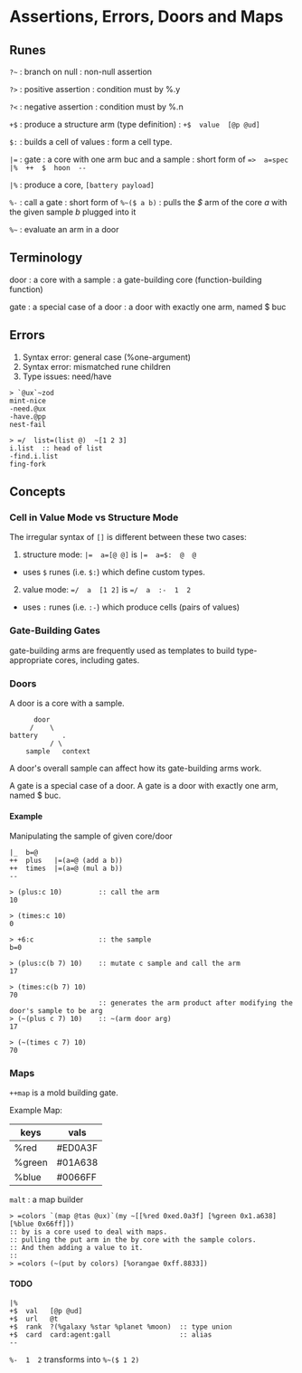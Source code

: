 # Assertions, Errors, Doors and Maps

## Runes

`?~`
: branch on null
: non-null assertion

`?>`
: positive assertion
: condition must by %.y

`?<`
: negative assertion
: condition must by %.n

`+$`
: produce a structure arm (type definition)
: `+$  value  [@p @ud]`

`$:`
: builds a cell of values
: form a cell type.

`|=`
: gate
: a core with one arm buc and a sample
: short form of `=>  a=spec  |%  ++  $  hoon  --`

`|%`
: produce a core, `[battery payload]`

`%-`
: call a gate
: short form of `%~($ a b)`
: pulls the *$* arm of the core *a* with the given sample *b* plugged into it

`%~`
: evaluate an arm in a door

## Terminology

door
: a core with a sample
: a gate-building core (function-building function)

gate
: a special case of a door
: a door with exactly one arm, named $ buc


## Errors

1. Syntax error: general case (%one-argument)
2. Syntax error: mismatched rune children
3. Type issues: need/have

```dojo
> `@ux`~zod
mint-nice
-need.@ux
-have.@pp
nest-fail
```

```dojo
> =/  list=(list @)  ~[1 2 3]
i.list  :: head of list
-find.i.list
fing-fork
```

## Concepts

### Cell in Value Mode vs Structure Mode

The irregular syntax of `[]` is different between these two cases:

1. structure mode: `|=  a=[@ @]` is `|=  a=$:  @  @`
- uses `$` runes (i.e. `$:`) which define custom types.
2. value mode: `=/  a  [1 2]` is `=/  a  :-  1  2`
- uses `:` runes (i.e. `:-`) which produce cells (pairs of values)

### Gate-Building Gates

gate-building arms are frequently used as templates to build type-appropriate cores, including gates.


### Doors

A door is a core with a sample.

```
      door
     /    \
battery      .
          / \
    sample   context
```

A door's overall sample can affect how its gate-building arms work.

A gate is a special case of a door. A gate is a door with exactly one arm, named $ buc.


#### Example

Manipulating the sample of given core/door

```hoon
|_  b=@
++  plus   |=(a=@ (add a b))
++  times  |=(a=@ (mul a b))
--
```

```dojo
> (plus:c 10)         :: call the arm
10

> (times:c 10)
0

> +6:c                :: the sample
b=0

> (plus:c(b 7) 10)    :: mutate c sample and call the arm
17

> (times:c(b 7) 10)
70
                      :: generates the arm product after modifying the door's sample to be arg
> (~(plus c 7) 10)    :: ~(arm door arg)
17

> (~(times c 7) 10)
70
```

### Maps

`++map` is a mold building gate.

Example Map:

| keys   | vals    |
| ---    | ---     |
| %red   | #ED0A3F |
| %green | #01A638 |
| %blue  | #0066FF |

`malt`
: a map builder

```hoon
> =colors `(map @tas @ux)`(my ~[[%red 0xed.0a3f] [%green 0x1.a638] [%blue 0x66ff]])
:: by is a core used to deal with maps.
:: pulling the put arm in the by core with the sample colors.
:: And then adding a value to it.
::
> =colors (~(put by colors) [%orangae 0xff.8833])
```


#### TODO

```hoon
|%
+$  val   [@p @ud]
+$  url   @t
+$  rank  ?(%galaxy %star %planet %moon)  :: type union
+$  card  card:agent:gall                 :: alias
--
```

`%-  1  2` transforms into `%~($ 1 2)`

